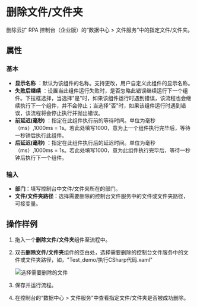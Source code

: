 # 删除文件/文件夹

删除云扩 RPA 控制台（企业版）的“数据中心 > 文件服务”中的指定文件/文件夹。

## 属性

### 基本

- **显示名称** ：默认为该组件的名称。支持更改，用户自定义此组件的显示名称。
- **失败后继续** ：设置当此组件运行失败时，是否忽略此错误继续运行下一个组件。下拉框选择，当选择"是"时，如果该组件运行时遇到错误，该流程也会继续执行下一个组件，并不会停止；当选择"否"时，如果该组件运行时遇到错误，该流程将会停止执行并抛出错误。
- **前延迟(毫秒)** ：指定在此组件执行前的等待时间。单位为毫秒（ms）,1000ms = 1s。若此处填写1000，意为上一个组件执行完毕后，等待一秒钟后执行此组件。
- **后延迟(毫秒)** ：指定在此组件执行后的延迟时间。单位为毫秒（ms）,1000ms = 1s。若此处填写1000，意为此组件执行完毕后，等待一秒钟后执行下一个组件。

### 输入

- **部门**：填写控制台中文件/文件夹所在的部门。
- **文件/文件夹路径**：选择需要删除的控制台文件服务中的文件或文件夹路径，可接变量。

## 操作样例

1. 拖入一个**删除文件/文件夹**组件至流程中。
2. 双击**删除文件/文件夹**组件的空白处，选择需要删除的控制台文件服务中的文件或文件夹路径，如，"Test_demo/执行CSharp代码.xaml"

   ![选择需要删除的文件](https://docimages.blob.core.chinacloudapi.cn/images/Activities/deletefile20210105.png)

3. 保存并运行流程。
4. 在控制台的“数据中心 > 文件服务”中查看指定文件/文件夹是否被成功删除。